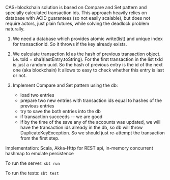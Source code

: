 CAS+blockchain solution is based on Compare and Set pattern and specially calculated transaction ids. 
This approach heavily relies on database with ACID guarantees (so not easily scalable), 
but does not require actors, just plain futures, while solving the deadlock problem naturally. 

1. We need a database which provides atomic write(list) and unique index for transactionId.
   So it throws if the key already exists.

2. We calculate transaction Id as the hash of previous transaction object.
   i.e. txId = sha1(lastEntry.toString). For the first transaction in the list txId is just a random uuid.
   So the hash of previous entry is the id of the next one (aka blockchain)
   It allows to easy to check whether this entry is last or not.
 
3. Implement Compare and Set pattern using the db:
    - load two entries
    - prepare two new entries with transaction ids equal to hashes of the previous entries
    - try to save the both entries into the db
    - if transaction succeeds -- we are good
    - if by the time of the save any of the accounts was updated, we will have the transaction ids already in the db,
      so db will throw DuplicateKeyException. So we should just re-attempt the transaction from the first step.
      
Implementation:
Scala, Akka-Http for REST api, in-memory concurrent hashmap to emulate persistence

To run the server:
`sbt run`

To run the tests:
`sbt test`
